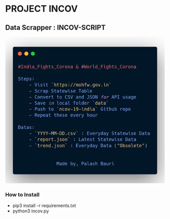 # PROJECT INCOV
## Data Scrapper : INCOV-SCRIPT

![](./info.png)

### How to Install
* pip3 install -r requirements.txt
* python3 incov.py
